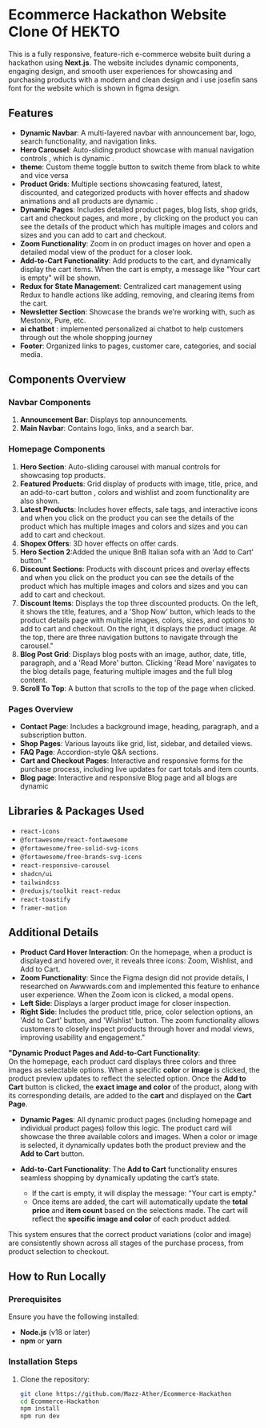 # Ecommerce Hackathon Website Clone Of HEKTO

This is a fully responsive, feature-rich e-commerce website built during a hackathon using **Next.js**. The website includes dynamic components, engaging design, and smooth user experiences for showcasing and purchasing products with a modern and clean design and i use josefin sans font for the website which is shown in figma design.

## Features
- **Dynamic Navbar**: A multi-layered navbar with announcement bar, logo, search functionality, and navigation links.
- **Hero Carousel**: Auto-sliding product showcase with manual navigation controls , which is dynamic .
- **theme**: Custom theme toggle button to switch theme from black to white and vice versa
- **Product Grids**: Multiple sections showcasing featured, latest, discounted, and categorized products with hover effects and shadow animations and all products are dynamic .
- **Dynamic Pages**: Includes detailed product pages, blog lists, shop grids, cart and checkout pages, and more , by clicking on the product you can see the details of the product which has multiple images and colors and sizes and you can add to cart and checkout.
- **Zoom Functionality**: Zoom in on product images on hover and open a detailed modal view of the product for a closer look.
- **Add-to-Cart Functionality**: Add products to the cart, and dynamically display the cart items. When the cart is empty, a message like "Your cart is empty" will be shown.
- **Redux for State Management**: Centralized cart management using Redux to handle actions like adding, removing, and clearing items from the cart.
- **Newsletter Section**: Showcase the brands we're working with, such as Mestonix, Pure, etc.
- **ai chatbot** : implemented personalized ai chatbot to help customers through out the whole shopping journey
- **Footer**: Organized links to pages, customer care, categories, and social media.

## Components Overview
### Navbar Components
1. **Announcement Bar**: Displays top announcements.
2. **Main Navbar**: Contains logo, links, and a search bar.

### Homepage Components
1. **Hero Section**: Auto-sliding carousel with manual controls for showcasing top products.
2. **Featured Products**: Grid display of products with image, title, price, and an add-to-cart button , colors and wishlist and zoom functionality are also shown.
3. **Latest Products**: Includes hover effects, sale tags, and interactive icons and when you click on the product you can see the details of the product which has multiple images and colors and sizes and you can add to cart and checkout.
4. **Shopex Offers**: 3D hover effects on offer cards.
5. **Hero Section 2**:Added the unique BnB Italian sofa with an 'Add to Cart' button."
6. **Discount Sections**: Products with discount prices and overlay effects and when you click on the product you can see the details of the product which has multiple images and colors and sizes and you can add to cart and checkout.
7. **Discount Items**: Displays the top three discounted products. On the left, it shows the title, features, and a 'Shop Now' button, which leads to the product details page with multiple images, colors, sizes, and options to add to cart and checkout. On the right, it displays the product image. At the top, there are three navigation buttons to navigate through the carousel."
8. **Blog Post Grid**: Displays blog posts with an image, author, date, title, paragraph, and a 'Read More' button. Clicking 'Read More' navigates to the blog details page, featuring multiple images and the full blog content.
9. **Scroll To Top**: A button that scrolls to the top of the page when clicked.

### Pages Overview
- **Contact Page**: Includes a background image, heading, paragraph, and a subscription button.
- **Shop Pages**: Various layouts like grid, list, sidebar, and detailed views.
- **FAQ Page**: Accordion-style Q&A sections.
- **Cart and Checkout Pages**: Interactive and responsive forms for the purchase process, including live updates for cart totals and item counts.
- **Blog page**: Interactive and responsive Blog page and all blogs are dynamic 

## Libraries & Packages Used
- `react-icons`
- `@fortawesome/react-fontawesome`
- `@fortawesome/free-solid-svg-icons`
- `@fortawesome/free-brands-svg-icons`
- `react-responsive-carousel`
- `shadcn/ui`
- `tailwindcss`
- `@reduxjs/toolkit react-redux`
- `react-toastify`
-  `framer-motion`

## Additional Details

- **Product Card Hover Interaction**: On the homepage, when a product is displayed and hovered over, it reveals three icons: Zoom, Wishlist, and Add to Cart.
 - **Zoom Functionality**: Since the Figma design did not provide details, I researched on Awwwards.com and implemented this feature to enhance user experience. When the Zoom icon is clicked, a modal opens.
 - **Left Side**: Displays a larger product image for closer inspection.
 - **Right Side**: Includes the product title, price, color selection options, an 'Add to Cart' button, and 'Wishlist' button.
The zoom functionality allows customers to closely inspect products through hover and modal views, improving usability and engagement."


**"Dynamic Product Pages and Add-to-Cart Functionality**:  
On the homepage, each product card displays three colors and three images as selectable options. When a specific **color** or **image** is clicked, the product preview updates to reflect the selected option. Once the **Add to Cart** button is clicked, the **exact image and color** of the product, along with its corresponding details, are added to the **cart** and displayed on the **Cart Page**. 

- **Dynamic Pages**: All dynamic product pages (including homepage and individual product pages) follow this logic. The product card will showcase the three available colors and images. When a color or image is selected, it dynamically updates both the product preview and the **Add to Cart** button.

- **Add-to-Cart Functionality**: The **Add to Cart** functionality ensures seamless shopping by dynamically updating the cart’s state.  
  - If the cart is empty, it will display the message: "Your cart is empty."  
  - Once items are added, the cart will automatically update the **total price** and **item count** based on the selections made. The cart will reflect the **specific image and color** of each product added.

This system ensures that the correct product variations (color and image) are consistently shown across all stages of the purchase process, from product selection to checkout.
 
## How to Run Locally

### Prerequisites
Ensure you have the following installed:
- **Node.js** (v18 or later)
- **npm** or **yarn**

### Installation Steps
1. Clone the repository:
   ```bash
   git clone https://github.com/Mazz-Ather/Ecommerce-Hackathon
   cd Ecommerce-Hackathon
   npm install
   npm run dev
   ```
 